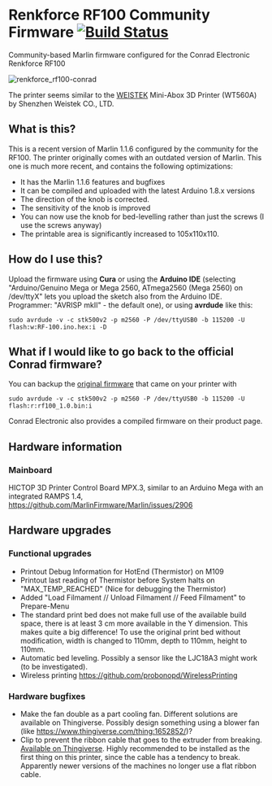 # Renkforce RF100 Community Firmware  [![Build Status](https://travis-ci.org/probonopd/RF100-Firmware.svg?branch=community)](https://travis-ci.org/probonopd/RF100-Firmware)

Community-based Marlin firmware configured for the Conrad Electronic Renkforce RF100

![renkforce_rf100-conrad](https://user-images.githubusercontent.com/2480569/28237985-64cd60a8-694a-11e7-9f32-d54dc7c0fc24.jpg)

The printer seems similar to the [WEISTEK](http://www.weistek.net/) Mini-Abox 3D Printer (WT560A) by Shenzhen Weistek CO., LTD.

## What is this?

This is a recent version of Marlin 1.1.6 configured by the community for the RF100. The printer originally comes with an outdated version of Marlin. This one is much more recent, and contains the following optimizations:

- It has the Marlin 1.1.6 features and bugfixes
- It can be compiled and uploaded with the latest Arduino 1.8.x versions
- The direction of the knob is corrected.
- The sensitivity of the knob is improved
- You can now use the knob for bed-levelling rather than just the screws (I use the screws anyway)
- The printable area is significantly increased to 105x110x110.

## How do I use this?

Upload the firmware using __Cura__ or using the __Arduino IDE__ (selecting "Arduino/Genuino Mega or Mega 2560, ATmega2560 (Mega 2560) on /dev/ttyX" lets you upload the sketch also from the Arduino IDE. Programmer: "AVRISP mkII" - the default one), or using __avrdude__ like this:

```
sudo avrdude -v -c stk500v2 -p m2560 -P /dev/ttyUSB0 -b 115200 -U flash:w:RF-100.ino.hex:i -D
```

## What if I would like to go back to the official Conrad firmware?

You can backup the [original firmware](https://github.com/probonopd/RF100-Firmware/files/1214508/rf100_1.0.tar.gz) that came on your printer with

```
sudo avrdude -v -c stk500v2 -p m2560 -P /dev/ttyUSB0 -b 115200 -U flash:r:rf100_1.0.bin:i
```

Conrad Electronic also provides a compiled firmware on their product page.

## Hardware information

### Mainboard

HICTOP 3D Printer Control Board MPX.3, similar to an Arduino Mega with an integrated RAMPS 1.4, https://github.com/MarlinFirmware/Marlin/issues/2906

## Hardware upgrades

### Functional upgrades

* Printout Debug Information for HotEnd (Thermistor) on M109
* Printout last reading of Thermistor before System halts on "MAX_TEMP_REACHED" (Nice for debugging the Thermistor)
* Added "Load Filmament // Unload Filmament // Feed Filmament" to Prepare-Menu
* The standard print bed does not make full use of the available build space, there is at least 3 cm more available in the Y dimension. This makes quite a big difference! To use the original print bed without modification, width is changed to 110mm, depth to 110mm, height to 110mm.
* Automatic bed leveling. Possibly a sensor like the LJC18A3 might work (to be investigated).
* Wireless printing https://github.com/probonopd/WirelessPrinting

### Hardware bugfixes

* Make the fan double as a part cooling fan. Different solutions are available on Thingiverse. Possibly design something using a blower fan (like https://www.thingiverse.com/thing:1652852/)?
* Clip to prevent the ribbon cable that goes to the extruder from breaking. [Available on Thingiverse](https://www.thingiverse.com/thing:2455984). Highly recommended to be installed as the first thing on this printer, since the cable has a tendency to break. Apparently newer versions of the machines no longer use a flat ribbon cable.
